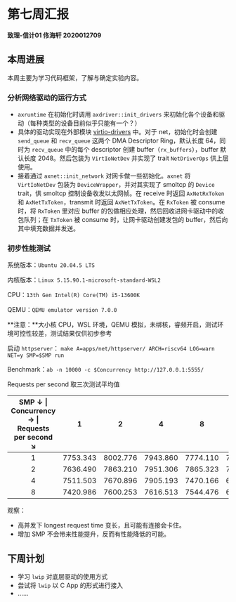 # 第七周汇报

**致理-信计01  佟海轩 2020012709**

## 本周进展

本周主要为学习代码框架，了解与确定实验内容。

### 分析网络驱动的运行方式

- `axruntime` 在初始化时调用 `axdriver::init_drivers` 来初始化各个设备和驱动（每种类型的设备目前似乎只能有一个？）
- 具体的驱动实现在外部模块 [virtio-drivers](https://github.com/rcore-os/virtio-drivers) 中。对于 net，初始化时会创建 `send_queue` 和 `recv_queue` 这两个 DMA Descriptor Ring，默认长度 64，同时为 `recv_queue` 中的每个 descriptor 创建 buffer（`rx_buffers`），buffer 默认长度 2048。然后包装为 `VirtIoNetDev` 并实现了 trait `NetDriverOps` 供上层使用。
- 接着通过 `axnet::init_network` 对网卡做一些初始化。`axnet` 将 `VirtIoNetDev` 包装为 `DeviceWrapper`，并对其实现了 smoltcp 的 `Device` trait，供 smoltcp 控制设备收发以太网帧。在 receive 时返回 `AxNetRxToken` 和 `AxNetTxToken`，transmit 时返回 `AxNetTxToken`。在 `RxToken` 被 consume 时，将 `RxToken` 里对应 buffer 的包做相应处理，然后回收进网卡驱动中的收包队列；在 `TxToken` 被 consume 时，让网卡驱动创建发包的 buffer，然后向其中填充数据并发送。

### 初步性能测试

系统版本：`Ubuntu 20.04.5 LTS`

内核版本：`Linux 5.15.90.1-microsoft-standard-WSL2`

CPU：`13th Gen Intel(R) Core(TM) i5-13600K`

QEMU：`QEMU emulator version 7.0.0`

**注意：**大小核 CPU，WSL 环境，QEMU 模拟，未绑核，睿频开启，测试环境可控性较差，测试结果仅供初步参考

启动 `httpserver`： `make A=apps/net/httpserver/ ARCH=riscv64 LOG=warn NET=y SMP=$SMP run`

Benchmark：`ab -n 10000 -c $Concurrency http://127.0.0.1:5555/`

Requests per second 取三次测试平均值

| SMP ↓  \|  Concurrency →  \|  Requests per second ↘ |    1     |    2     |    4     |    8     |    16    |
| :-------------------------------------------------: | :------: | :------: | :------: | :------: | :------: |
|                          1                          | 7753.343 | 8002.776 | 7943.860 | 7774.110 | 7199.413 |
|                          2                          | 7636.490 | 7863.210 | 7951.306 | 7865.323 | 7383.263 |
|                          4                          | 7511.503 | 7670.896 | 7905.193 | 7470.166 | 6477.220 |
|                          8                          | 7420.986 | 7600.253 | 7616.513 | 7544.476 | 6902.583 |

观察：

- 高并发下 longest request time 变长，且可能有连接会卡住。
- 增加 SMP 不会带来性能提升，反而有性能降低的可能。

## 下周计划

- 学习 `lwip` 对底层驱动的使用方式
- 尝试将 `lwip` 以 C App 的形式进行接入
- ……

